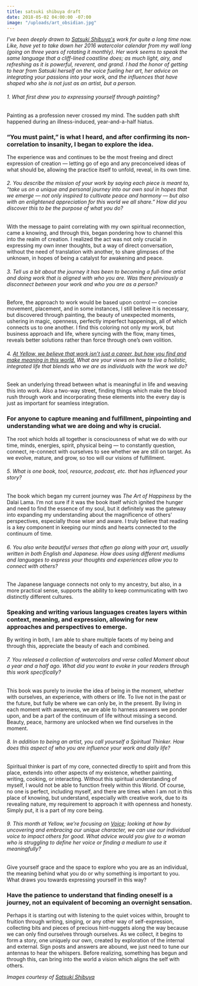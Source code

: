 ```yaml
---
title: satsuki shibuya draft
date: 2018-05-02 04:00:00 -07:00
image: "/uploads/art_obsidian.jpg"
---
```


_I've been deeply drawn to [Satsuki Shibuya's](http://www.satsukishibuya.com/) work for quite a long time now. Like, have yet to take down her 2016 watercolor calendar from my wall long (going on three years of rotating it monthly). Her work seems to speak the same language that a cliff-lined coastline does; as much light, airy, and refreshing as it is powerful, reverent, and grand. I had the honor of getting to hear from Satsuki herself on the voice fueling her art, her advice on integrating your passions into your work, and the influences that have shaped who she is not just as an artist, but a person._
 
###### 1. What first drew you to expressing yourself through painting?

Painting as a profession never crossed my mind. The sudden path shift happened during an illness-induced, year-and-a-half hiatus. 

### “You must paint,” is what I heard, and after confirming its non-correlation to insanity, I began to explore the idea. 

The experience was and continues to be the most freeing and direct expression of creation — letting go of ego and any preconceived ideas of what should be, allowing the practice itself to unfold, reveal, in its own time. 
 
###### 2. You describe the mission of your work by saying each piece is meant to, “take us on a unique and personal journey into our own soul in hopes that we emerge — not only inspired to cultivate peace and harmony — but also with an enlightened appreciation for this world we all share.” How did you discover this to be the purpose of what you do?

With the message to paint correlating with my own spiritual reconnection, came a knowing, and through this, began pondering how to channel this into the realm of creation. I realized the act was not only crucial in expressing my own inner thoughts, but a way of direct conversation, without the need of translation with another, to share glimpses of the unknown, in hopes of being a catalyst for awakening and peace. 
 
###### 3. Tell us a bit about the journey it has been to becoming a full-time artist and doing work that is aligned with who you are. Was there previously a disconnect between your work and who you are as a person? 

Before, the approach to work would be based upon control — concise movement, placement, and in some instances, I still believe it is necessary, but discovered through painting, the beauty of unexpected moments, ushering in magic, openness, perfectly imperfect happenings, all of which connects us to one another. I find this coloring not only my work, but business approach and life, where syncing with the flow, many times, reveals better solutions rather than force through one’s own volition.

###### 4. [At Yellow, we believe that work isn’t just a career, but how you find and make meaning in this world.](https://yellowco.co/membership/) What are your views on how to live a holistic, integrated life that blends who we are as individuals with the work we do?

Seek an underlying thread between what is meaningful in life and weaving this into work. Also a two-way street, finding things which make the blood rush through work and incorporating these elements into the every day is just as important for seamless integration. 

### For anyone to capture meaning and fulfillment, pinpointing and understanding what we are doing and why is crucial.  

The root which holds all together is consciousness of what we do with our time, minds, energies, spirit, physical being — to constantly question, connect, re-connect with ourselves to see whether we are still on target. As we evolve, mature, and grow, so too will our visions of fulfillment.
 
###### 5. What is one book, tool, resource, podcast, etc. that has influenced your story?

The book which began my current journey was _The Art of Happiness_ by the Dalai Lama. I’m not sure if it was the book itself which ignited the hunger and need to find the essence of my soul, but it definitely was the gateway into expanding my understanding about the magnificence of others' perspectives, especially those wiser and aware. I truly believe that reading is a key component in keeping our minds and hearts connected to the continuum of time. 
 
###### 6. You also write beautiful verses that often go along with your art, usually written in both English and Japanese. How does using different mediums and languages to express your thoughts and experiences allow you to connect with others?

The Japanese language connects not only to my ancestry, but also, in a more practical sense, supports the ability to keep communicating with two distinctly different cultures. 

### Speaking and writing various languages creates layers within context, meaning, and expression, allowing for new approaches and perspectives to emerge. 

By writing in both, I am able to share multiple facets of my being and through this, appreciate the beauty of each and combined.
 
###### 7. You released a collection of watercolors and verse called _Moment_ about a year and a half ago. What did you want to evoke in your readers through this work specifically?

This book was purely to invoke the idea of being in the moment, whether with ourselves, an experience, with others or life. To live not in the past or the future, but fully be where we can only be, in the present. By living in each moment with awareness, we are able to harness answers we ponder upon, and be a part of the continuum of life without missing a second. Beauty, peace, harmony are unlocked when we find ourselves in the moment.
 
###### 8. In addition to being an artist, you call yourself a Spiritual Thinker. How does this aspect of who you are influence your work and daily life?

Spiritual thinker is part of my core, connected directly to spirit and from this place, extends into other aspects of my existence, whether painting, writing, cooking, or interacting. Without this spiritual understanding of myself, I would not be able to function freely within this World. Of course, no one is perfect, including myself, and there are times when I am not in this place of knowing, but understand, especially with creative work, due to its revealing nature, my requirement to approach it with openness and honesty. Simply put, it is a part of my core being. 
 
###### 9. This month at Yellow, we’re focusing on [Voice](https://5a330ed30e6f1a7d06d23a1a.preview.siteleaf.com/blog/series/voice/); looking at how by uncovering and embracing our unique character, we can use our individual voice to impact others for good. What advice would you give to a woman who is struggling to define her voice or finding a medium to use it meaningfully?

Give yourself grace and the space to explore who you are as an individual, the meaning behind what you do or why something is important to you. What draws you towards expressing yourself in this way? 

### Have the patience to understand that finding oneself is a journey, not an equivalent of becoming an overnight sensation. 

Perhaps it is starting out with listening to the quiet voices within, brought to fruition through writing, singing, or any other way of self-expression, collecting bits and pieces of precious hint-nuggets along the way because we can only find ourselves through ourselves. As we collect, it begins to form a story, one uniquely our own, created by exploration of the internal and external. Sign posts and answers are abound, we just need to tune our antennas to hear the whispers. Before realizing, something has begun and through this, can bring into the world a vision which aligns the self with others.

_Images courtesy of [Satsuki Shibuya](http://www.satsukishibuya.com/)_